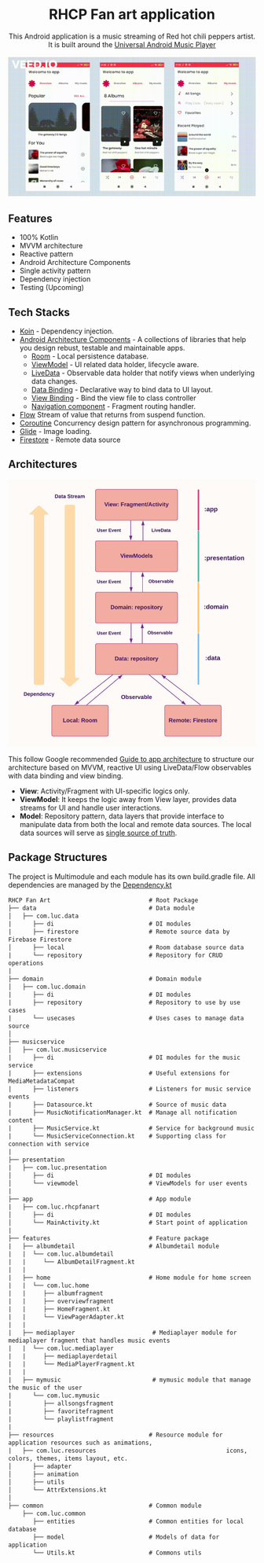 <h1 align="center">RHCP Fan art application</h1>
<p align="center">
This Android application is a music streaming of Red hot chili peppers artist. It is built around the <a href="https://github.com/android/uamp">Universal Android Music Player </a>
<br></br>
<img src="screenshots/screenshot.gif" alt="Screenshot"/>
 
</p>

## Features
* 100% Kotlin
* MVVM architecture
* Reactive pattern
* Android Architecture Components
* Single activity pattern
* Dependency injection
* Testing (Upcoming)

## Tech Stacks
* [Koin](https://insert-koin.io/) - Dependency injection.
 * [Android Architecture Components](https://developer.android.com/topic/libraries/architecture) - A collections of libraries that help you design rebust, testable and      maintainable apps.
     * [Room](https://developer.android.com/training/data-storage/room) - Local persistence database.
     * [ViewModel](https://developer.android.com/reference/androidx/lifecycle/ViewModel) - UI related data holder, lifecycle aware.
     * [LiveData](https://developer.android.com/topic/libraries/architecture/livedata) - Observable data holder that notify views when underlying data changes.
     * [Data Binding](https://developer.android.com/topic/libraries/data-binding) - Declarative way to bind data to UI layout.
     * [View Binding](https://developer.android.com/topic/libraries/view-binding?hl=es-419) - Bind the view file to class controller
     * [Navigation component](https://developer.android.com/guide/navigation) - Fragment routing handler.
* [Flow](https://developer.android.com/kotlin/flow) Stream of value that returns from suspend function.
* [Coroutine](https://developer.android.com/kotlin/coroutines) Concurrency design pattern for asynchronous programming.
* [Glide](https://github.com/bumptech/glide) - Image loading.
* [Firestore](https://firebase.google.com/docs/firestore) - Remote data source

## Architectures


![MVVM](screenshots/Architecture.jpeg)

This follow Google recommended [Guide to app architecture](https://developer.android.com/jetpack/guide) to structure our architecture based on MVVM, reactive UI using LiveData/Flow observables with data binding and view binding.

* **View**: Activity/Fragment with UI-specific logics only.
* **ViewModel**: It keeps the logic away from View layer, provides data streams for UI and handle user interactions.
* **Model**: Repository pattern, data layers that provide interface to manipulate data from both the local and remote data sources. The local data sources will serve as [single source of truth](https://en.wikipedia.org/wiki/Single_source_of_truth).


## Package Structures

The project is Multimodule and each module has its own build.gradle file. All dependencies are managed by the [Dependency.kt](https://github.com/LMedez/RHCPFanArtAndroidApplication/blob/master/buildSrc/src/main/kotlin/Dependencies.kt)

```
RHCP Fan Art                            # Root Package
├── data                                # Data module
│   ├── com.luc.data                  
|      ├── di                           # DI modules
|      ├── firestore                    # Remote source data by Firebase Firestore
│      ├── local                        # Room database source data
|      └── repository                   # Repository for CRUD operations
|
├── domain                              # Domain module
│   ├── com.luc.domain            
|      ├── di                           # DI modules
|      ├── repository                   # Repository to use by use cases
|      └── usecases                     # Uses cases to manage data source
│
├── musicservice               
│   ├── com.luc.musicservice            
|      ├── di                           # DI modules for the music service
|      ├── extensions                   # Useful extensions for MediaMetadataCompat
|      ├── listeners                    # Listeners for music service events
|      ├── Datasource.kt                # Source of music data
|      ├── MusicNotificationManager.kt  # Manage all notification content 
|      ├── MusicService.kt              # Service for background music
|      └── MusicServiceConnection.kt    # Supporting class for connection with service
|             
├── presentation
|   ├── com.luc.presentation
│      ├── di                           # DI modules
│      └── viewmodel                    # ViewModels for user events
|
├── app                                 # App module
|   ├── com.luc.rhcpfanart
│      ├── di                           # DI modules
│      └── MainActivity.kt              # Start point of application
|
├── features                            # Feature package
|   ├── albumdetail                     # Albumdetail module
|   |  └── com.luc.albumdetail          
|   |     └── AlbumDetailFragment.kt    
|   |  
|   ├── home                            # Home module for home screen
|   |  └── com.luc.home
|   |     ├── albumfragment
|   |     ├── overviewfragment
|   |     ├── HomeFragment.kt
|   |     └── ViewPagerAdapter.kt
|   |     
|   ├── mediaplayer                      # Mediaplayer module for mediaplayer fragment that handles music events
|   |  └── com.luc.mediaplayer
|   |     ├── mediaplayerdetail
|   |     └── MediaPlayerFragment.kt
|   |      
|   ├── mymusic                          # mymusic module that manage the music of the user
|      └── com.luc.mymusic
|         ├── allsongsfragment
|         ├── favoritefragment
|         └── playlistfragment
|        
├── resources                           # Resource module for application resources such as animations,                                                           
|   ├── com.luc.resources                                     icons, colors, themes, items layout, etc.
│      ├── adapter                
│      ├── animation                
│      ├── utils                
│      └── AttrExtensions.kt            
│     
├── common                              # Common module
    ├── com.luc.common
       ├── entities                     # Common entities for local database
       ├── model                        # Models of data for application
       └── Utils.kt                     # Commons utils

```
